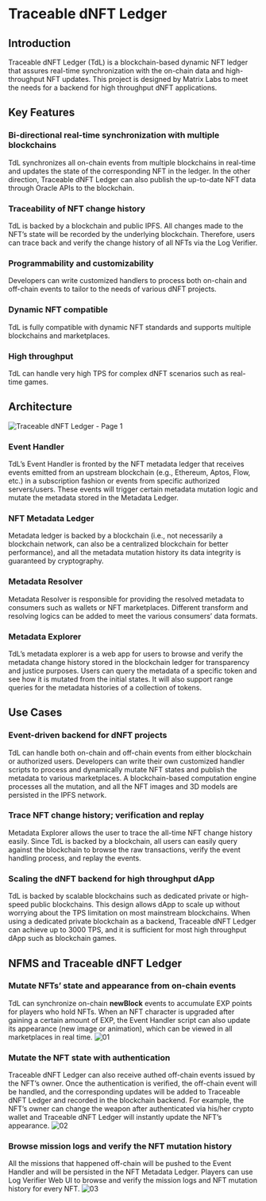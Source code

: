 # Traceable dNFT Ledger

## Introduction
Traceable dNFT Ledger (TdL) is a blockchain-based dynamic NFT ledger that assures real-time synchronization with the on-chain data and high-throughput NFT updates. This project is designed by Matrix Labs to meet the needs for a backend for high throughput dNFT applications. 
## Key Features
### **Bi-directional real-time synchronization with multiple blockchains**
TdL synchronizes all on-chain events from multiple blockchains in real-time and updates the state of the corresponding NFT in the ledger. In the other direction, Traceable dNFT Ledger can also publish the up-to-date NFT data through Oracle APIs to the blockchain. 
### **Traceability of NFT change history**
TdL is backed by a blockchain and public IPFS. All changes made to the NFT’s state will be recorded by the underlying blockchain. Therefore, users can trace back and verify the change history of all NFTs via the Log Verifier. 
### **Programmability and customizability**
Developers can write customized handlers to process both on-chain and off-chain events to tailor to the needs of various dNFT projects.
### **Dynamic NFT compatible**
TdL is fully compatible with dynamic NFT standards and supports multiple blockchains and marketplaces. 
### **High throughput**
TdL can handle very high TPS for complex dNFT scenarios such as real-time games.
## Architecture
![Traceable dNFT Ledger - Page 1](https://user-images.githubusercontent.com/55181785/181468746-48a868e9-a21c-44e1-a10f-f12e007957f5.png)
### **Event Handler**
TdL’s Event Handler is fronted by the NFT metadata ledger that receives events emitted from an upstream blockchain (e.g., Ethereum, Aptos, Flow, etc.) in a subscription fashion or events from specific authorized servers/users. These events will trigger certain metadata mutation logic and mutate the metadata stored in the Metadata Ledger. 
### **NFT Metadata Ledger**
Metadata ledger is backed by a blockchain (i.e., not necessarily a blockchain network, can also be a centralized blockchain for better performance), and all the metadata mutation history its data integrity is guaranteed by cryptography. 
### **Metadata Resolver**
Metadata Resolver is responsible for providing the resolved metadata to consumers such as wallets or NFT marketplaces. Different transform and resolving logics can be added to meet the various consumers’ data formats. 
### **Metadata Explorer**
TdL’s metadata explorer is a web app for users to browse and verify the metadata change history stored in the blockchain ledger for transparency and justice purposes. Users can query the metadata of a specific token and see how it is mutated from the initial states. It will also support range queries for the metadata histories of a collection of tokens. 
## Use Cases
### **Event-driven backend for dNFT projects**
TdL can handle both on-chain and off-chain events from either blockchain or authorized users. Developers can write their own customized handler scripts to process and dynamically mutate NFT states and publish the metadata to various marketplaces. A blockchain-based computation engine processes all the mutation, and all the NFT images and 3D models are persisted in the IPFS network.  
### **Trace NFT change history; verification and replay**
Metadata Explorer allows the user to trace the all-time NFT change history easily. Since TdL is backed by a blockchain, all users can easily query against the blockchain to browse the raw transactions, verify the event handling process, and replay the events. 
### **Scaling the dNFT backend for high throughput dApp**
TdL is backed by scalable blockchains such as dedicated private or high-speed public blockchains. This design allows dApp to scale up without worrying about the TPS limitation on most mainstream blockchains. When using a dedicated private blockchain as a backend, Traceable dNFT Ledger can achieve up to 3000 TPS, and it is sufficient for most high throughput dApp such as blockchain games. 
## NFMS and Traceable dNFT Ledger
### **Mutate NFTs’ state and appearance from on-chain events**
TdL can synchronize on-chain **newBlock** events to accumulate EXP points for players who hold NFTs. When an NFT character is upgraded after gaining a certain amount of EXP, the Event Handler script can also update its appearance (new image or animation), which can be viewed in all marketplaces in real time. 
![01](https://user-images.githubusercontent.com/55181785/181468690-a31046ba-290d-403a-80d7-9dcc86e070f2.png)

### **Mutate the NFT state with authentication**
Traceable dNFT Ledger can also receive authed off-chain events issued by the NFT’s owner. Once the authentication is verified, the off-chain event will be handled, and the corresponding updates will be added to Traceable dNFT Ledger and recorded in the blockchain backend. For example, the NFT’s owner can change the weapon after authenticated via his/her crypto wallet and Traceable dNFT Ledger will instantly update the NFT’s appearance.
![02](https://user-images.githubusercontent.com/55181785/181468702-495d7524-b7f2-4d7e-bbcf-190155f3fb17.png)

### **Browse mission logs and verify the NFT mutation history**
All the missions that happened off-chain will be pushed to the Event Handler and will be persisted in the NFT Metadata Ledger. Players can use Log Verifier Web UI to browse and verify the mission logs and NFT mutation history for every NFT. 
![03](https://user-images.githubusercontent.com/55181785/181468715-2bdd81e1-226c-44e2-bfff-0ab030dead07.png)

